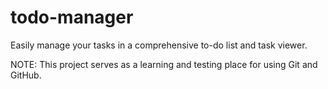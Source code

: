 # todo-manager

Easily manage your tasks in a comprehensive to-do list and task viewer.

NOTE: This project serves as a learning and testing place for using Git and GitHub.